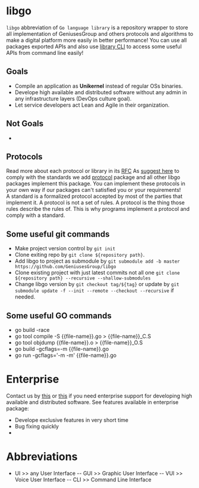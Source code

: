 # libgo
`libgo` abbreviation of `Go language library` is a repository wrapper to store all implementation of GeniusesGroup and others protocols and algorithms to make a digital platform more easily in better performance!
You can use all packages exported APIs and also use [library CLI](./lib-cli) to access some useful APIs from command line easily!

## Goals
- Compile an application as **Unikernel** instead of regular OSs binaries.
- Develope high available and distributed software without any admin in any infrastructure layers (DevOps culture goal).
- Let service developers act Lean and Agile in their organization.

## Not Goals
- 

## Protocols
Read more about each protocol or library in its [RFC](https://github.com/GeniusesGroup/RFCs)
As [suggest here](https://github.com/golang/go/issues/48087) to comply with the standards we add [protocol](./protocol) package and all other libgo packages implement this package. You can implement these protocols in your own way if our packages can't satisfied you or your requirements!   
A standard is a formalized protocol accepted by most of the parties that implement it. A protocol is not a set of rules. A protocol is the thing those rules describe the rules of. This is why programs implement a protocol and comply with a standard.

## Some useful git commands
- Make project version control by ```git init```
- Clone exiting repo by ```git clone ${repository path}```.
- Add libgo to project as submodule by ```git submodule add -b master https://github.com/GeniusesGroup/libgo```
- Clone existing project with just latest commits not all one ```git clone ${repository path} --recursive --shallow-submodules```
- Change libgo version by ```git checkout tag/${tag}``` or update by ```git submodule update -f --init --remote --checkout --recursive``` if needed.

## Some useful GO commands
- go build -race
- go tool compile -S {{file-name}}.go > {{file-name}}_C.S
- go tool objdump {{file-name}}.o > {{file-name}}_O.S
- go build -gcflags=-m {{file-name}}.go
- go run -gcflags='-m -m' {{file-name}}.go

# Enterprise
Contact us by [this](mailto:ict@sabz.city) or  [this](mailto:omidhekayati@gmail.com) if you need enterprise support for developing high available and distributed software. See features available in enterprise package:
- Develope exclusive features in very short time
- Bug fixing quickly
- 

# Abbreviations
- UI >> any User Interface  --  GUI >> Graphic User Interface  --  VUI >> Voice User Interface  --  CLI >> Command Line Interface
